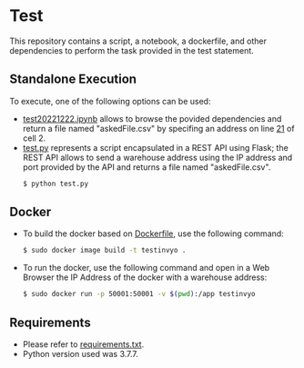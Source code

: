 # Test
This repository contains a script, a notebook, a dockerfile, and other dependencies to perform the task provided in the test statement.

## Standalone Execution
To execute, one of the following options can be used:
- [test20221222.ipynb](https://github.com/BerririAmal/invyo/blob/master/test20221222.ipynb) allows to browse the povided dependencies and return a file named "askedFile.csv" by specifing an address on line [21](https://github.com/BerririAmal/invyo/blob/master/test20221221.ipynb#L21) of cell 2.
- [test.py](https://github.com/BerririAmal/invyo/blob/master/test.py) represents a script encapsulated in a REST API using Flask; the REST API allows to send a warehouse address using the IP address and port provided by the API and returns a file named "askedFile.csv".
    ```sh
    $ python test.py
    ```
## Docker
- To build the docker based on [Dockerfile](https://github.com/BerririAmal/invyo/blob/master/Dockerfile), use the following command:
    ```sh
    $ sudo docker image build -t testinvyo .
    ```
- To run the docker, use the following command and open in a Web Browser the IP Address of the docker with a warehouse address:
    ```sh
    $ sudo docker run -p 50001:50001 -v $(pwd):/app testinvyo
    ```
    
## Requirements
- Please refer to [requirements.txt](https://github.com/BerririAmal/invyo/blob/master/requirements.txt).
- Python version used was 3.7.7.  